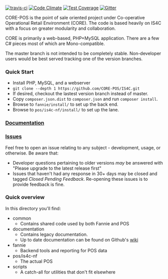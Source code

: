 [![travis-ci](https://travis-ci.org/CORE-POS/IS4C.svg?branch=master)](https://travis-ci.org/CORE-POS/IS4C)
[![Code Climate](https://codeclimate.com/github/CORE-POS/IS4C/badges/gpa.svg)](https://codeclimate.com/github/CORE-POS/IS4C)
[![Test Coverage](https://codeclimate.com/github/CORE-POS/IS4C/badges/coverage.svg)](https://codeclimate.com/github/CORE-POS/IS4C/coverage)
[![Gitter](https://badges.gitter.im/CORE-POS/IS4C.svg)](https://gitter.im/CORE-POS/IS4C?utm_source=badge&utm_medium=badge&utm_campaign=pr-badge)

CORE-POS is the point of sale oriented project under Co-operative
Operational Retail Environment (CORE). The code is based heavily 
on IS4C with a focus on greater modularity and collaboration.

CORE is primarily a web-based, PHP+MySQL application. There are
a few C# pieces most of which are Mono-compatible.

The master branch is not intended to be completely stable. 
Non-developer users would be best served tracking one of the
version branches.

### Quick Start
* Install PHP, MySQL, and a webserver
* `git clone --depth 1 https://github.com/CORE-POS/IS4C.git`
* If desired, checkout the lastest version branch instead of master.
* Copy `composer.json.dist` to `composer.json` and run `composer install`.
* Browse to `fannie/install/` to set up the back end.
* Browse to `pos/is4c-nf/install/` to set up the lane.

### [Documentation](https://github.com/CORE-POS/IS4C/wiki)

### [Issues](https://github.com/CORE-POS/IS4C/issues)
Feel free to open an issue relating to any subject - development, usage, or otherwise. Be aware that:
* Developer questions pertaining to older versions *may* be answered with "Please upgrade to the latest release first"
* Issues that haven't had any response in 30+ days may be closed and tagged *Closed Pending Feedback*. Re-opening these issues is to provide feedback is fine.

### Quick overview
In this directory you'll find:
* common
  * Contains shared code used by both Fannie and POS
* documentation
  * Contains legacy documentation.
  * Up to date documentation can be found
    on Github's [wiki](https://github.com/CORE-POS/IS4C/wiki)
* fannie
  * Backend tools and reporting for POS data
* pos/is4c-nf
  * The actual POS
* scripts
  * A catch-all for utilities that don't fit elsewhere 
